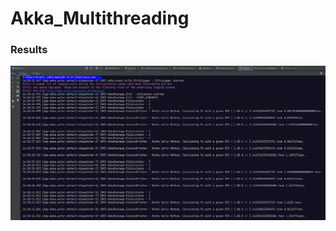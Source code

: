 # Akka_Multithreading

### Results 
![Alt text](https://github.com/kremlev404/Akka_Multithreading/blob/master/1.png "Optional title")
